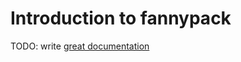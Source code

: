 # Introduction to fannypack

TODO: write [great documentation](http://jacobian.org/writing/what-to-write/)
